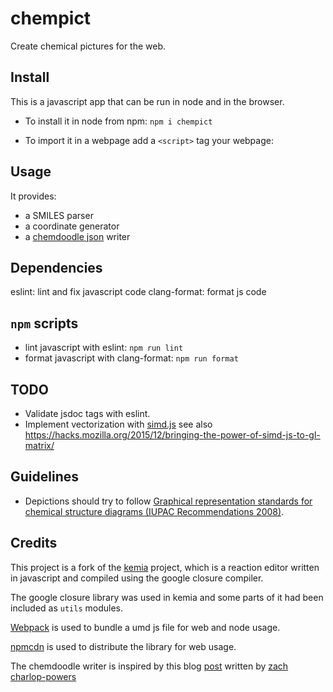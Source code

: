 # chempict
Create chemical pictures for the web.

## Install

This is a javascript app that can be run in node and in the browser.

- To install it in node from npm: `npm i chempict`
- To import it in a webpage add a `<script>` tag your webpage:

    <script src="https://npmcdn.com/chempict"></script>

## Usage

It provides:

- a SMILES parser
- a coordinate generator
- a [chemdoodle json](https://web.chemdoodle.com/docs/chemdoodle-json-format/) writer

## Dependencies

eslint: lint and fix javascript code
clang-format: format js code

## `npm` scripts

- lint javascript with eslint: `npm run lint`
- format javascript with clang-format: `npm run format`

## TODO

- Validate jsdoc tags with eslint.
- Implement vectorization with [simd.js](https://hacks.mozilla.org/2014/10/introducing-simd-js/) see also <https://hacks.mozilla.org/2015/12/bringing-the-power-of-simd-js-to-gl-matrix/>

## Guidelines

- Depictions should try to follow [Graphical representation standards for chemical structure diagrams (IUPAC Recommendations 2008)](http://iupac.org/publications/pac/80/2/0277/).

## Credits

This project is a fork of the [kemia](http://kemia.github.io/) project, which is a reaction editor written in javascript and compiled using the google closure compiler.

The google closure library was used in kemia and some parts of it had been included as `utils` modules.

[Webpack](https://github.com/webpack/webpack) is used to bundle a umd js file for web and node usage.

[npmcdn](https://npmcdn.com/) is used to distribute the library for web usage.

The chemdoodle writer is inspired by this blog [post](http://zachcp.org/blog/2015/browserchemistry/) written by [zach charlop-powers](http://zachcp.org/index.html)
